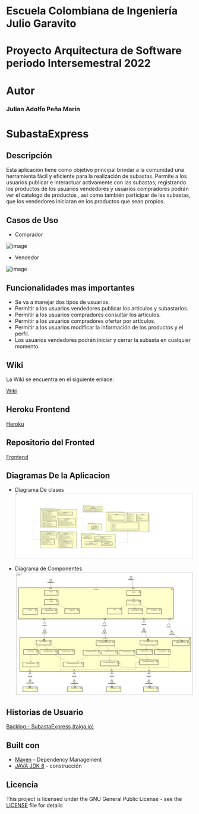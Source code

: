 # Escuela Colombiana de Ingeniería Julio Garavito

# Proyecto Arquitectura de Software periodo Intersemestral 2022

# Autor
### Julian Adolfo Peña Marín

# SubastaExpress

## Descripción
Esta aplicación tiene como objetivo principal brindar a la comunidad una herramienta fácil y eficiente para la realización de subastas. Permite a los usuarios publicar e interactuar activamente con las subastas; registrando los productos de los usuarios vendedores y usuarios compradores podrán ver el catalogo de productos , así como también participar de las subastas, que los vendedores iniciaran en los productos que sean propios.

## Casos de Uso
* Comprador

![image](https://user-images.githubusercontent.com/88836360/173448998-2412f7b2-5db7-4f16-b21b-303a0138f45b.png)

* Vendedor

![image](https://user-images.githubusercontent.com/88836360/173449287-26f6b20b-2a2c-40de-a55a-4786c32edb00.png)

## Funcionalidades mas importantes
* Se va a manejar dos tipos de usuarios.
* Permitir a los usuarios vendedores publicar los artículos y subastarlos.
* Permitir a los usuarios compradores consultar los artículos.
* Permitir a los usuarios compradores ofertar por artículos.
* Permitir a los usuarios modificar la información de los productos y el perfil.
* Los usuarios vendedores podrán iniciar y cerrar la subasta en cualquier momento.

## Wiki

La Wiki se encuentra en el siguiente enlace:

[Wiki](https://github.com/JulianP-24/Proyecto_ARSW_INTER_2022/wiki)

## Heroku Frontend
[Heroku](https://subasta-express-frontend.herokuapp.com/)

## Repositorio del Fronted
[Frontend](https://github.com/JulianP-24/Subasta-Express-Frontend.git)

## Diagramas De la Aplicacion

* Diagrama De clases
![](img/Class%20Diagram0.png)

* Diagrama de Componentes
![](img/Component%20Diagram0.png)

## Historias de Usuario
[Backlog - ](https://tree.taiga.io/project/julianpe-subastaexpress/backlog)[SubastaExpress](https://tree.taiga.io/project/julianpe-subastaexpress/backlog)[ (taiga.io)](https://tree.taiga.io/project/julianpe-subastaexpress/backlog)

## Built con

* [Maven](https://maven.apache.org/) - Dependency Management
* [JAVA JDK 8](http://www.oracle.com/technetwork/java/javase/overview/index.html) - construcción


## Licencia

This project is licensed under the GNU General Public License - see the [LICENSE](LICENSE) file for details
